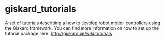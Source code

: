 # giskard_tutorials
A set of tutorials describing a how to develop robot motion controllers using the Giskard framework.
You can find more information on how to set up the tutorial package here: http://giskard.de/wiki:tutorials
